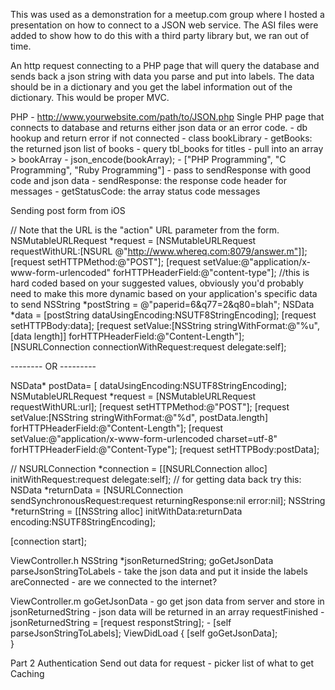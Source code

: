 This was used as a demonstration for a meetup.com group where I hosted a presentation on how to connect to a JSON web service. The ASI files were added to show how to do this with a third party library but, we ran out of time.

An http request connecting to a PHP page that will query the database and sends back a json string with data you parse and put into labels. The data should be in a dictionary and you get the label information out of the dictionary. This would be proper MVC.

PHP - http://www.yourwebsite.com/path/to/JSON.php
Single PHP page that connects to database and returns either json data or an error code.
	- db hookup and return error if not connected
	- class bookLibrary
	- getBooks: the returned json list of books
		- query tbl_books for titles
		- pull into an array > bookArray
		- json_encode(bookArray);
		- ["PHP Programming", "C Programming", "Ruby Programming"]
		- pass to sendResponse with good code and json data
	- sendResponse: the response code header for messages
	- getStatusCode: the array status code messages

Sending post form from iOS

// Note that the URL is the "action" URL parameter from the form.
NSMutableURLRequest *request = [NSMutableURLRequest requestWithURL:[NSURL @"http://www.whereq.com:8079/answer.m"]];
[request setHTTPMethod:@"POST"];
[request setValue:@"application/x-www-form-urlencoded" forHTTPHeaderField:@"content-type"];
//this is hard coded based on your suggested values, obviously you'd probably need to make this more dynamic based on your application's specific data to send
NSString *postString = @"paperid=6&q77=2&q80=blah";
NSData *data = [postString dataUsingEncoding:NSUTF8StringEncoding];
[request setHTTPBody:data];
[request setValue:[NSString stringWithFormat:@"%u", [data length]] forHTTPHeaderField:@"Content-Length"];
[NSURLConnection connectionWithRequest:request delegate:self];

-------- OR ---------

NSData* postData= [<yourJSON> dataUsingEncoding:NSUTF8StringEncoding];
NSMutableURLRequest *request = [NSMutableURLRequest requestWithURL:url];
  [request setHTTPMethod:@"POST"];
  [request setValue:[NSString stringWithFormat:@"%d", postData.length] forHTTPHeaderField:@"Content-Length"];
  [request setValue:@"application/x-www-form-urlencoded charset=utf-8" forHTTPHeaderField:@"Content-Type"];
  [request setHTTPBody:postData];

  // NSURLConnection *connection = [[NSURLConnection alloc] initWithRequest:request 
                                                                delegate:self];
  // for getting data back try this:
  NSData *returnData = [NSURLConnection  sendSynchronousRequest:request returningResponse:nil error:nil];
  NSString *returnString = [[NSString alloc] initWithData:returnData encoding:NSUTF8StringEncoding];

  [connection start];


ViewController.h
NSString *jsonReturnedString;
goGetJsonData
parseJsonStringToLabels
	- take the json data and put it inside the labels
areConnected
	- are we connected to the internet?

ViewController.m
   goGetJsonData
	- go get json data from server and store in jsonReturnedString
	- json data will be returned in an array
   requestFinished
	- jsonReturnedString = [request responstString];
	- [self parseJsonStringToLabels];
ViewDidLoad {
	[self goGetJsonData];	
}


Part 2
Authentication
Send out data for request
	- picker list of what to get
Caching


